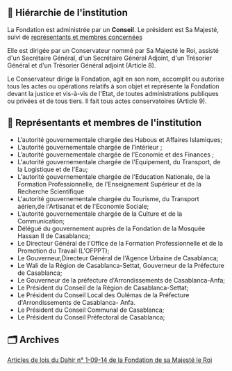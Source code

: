 ## 🏢 Hiérarchie de l'institution

La Fondation est administrée par un __Conseil__. Le président est Sa Majesté, suivi de [représentants et membres concernées]()

Elle est dirigée par un Conservateur nommé par Sa Majesté le Roi, assisté d'un Secrétaire Général, d'un Secrétaire Général Adjoint, d'un Trésorier Général et d'un Trésorier Général adjoint (Article 8).

Le Conservateur dirige la Fondation, agit en son nom, accomplit ou autorise tous les actes ou opérations relatifs à son objet et représente la Fondation devant la justice et vis-à-vis de l'Etat, de toutes administrations publiques ou privées et de tous tiers. Il fait tous actes conservatoires (Article 9).

## 👥 Représentants et membres de l'institution

- L’autorité gouvernementale chargée des Habous et Affaires Islamiques;
- L’autorité gouvernementale chargée de l’intérieur ;
- L’autorité gouvernementale chargée de l'Economie et des Finances ;
- L'autorité gouvernementale chargée de l'Equipement, du Transport, de la Logistique et de l'Eau;
- L'autorité gouvernementale chargée de l'Education Nationale, de la Formation Professionnelle, de l'Enseignement Supérieur et de la Recherche Scientifique
- L'autorité gouvernementale chargée du Tourisme, du Transport aérien,de l'Artisanat et de l'Economie Sociale;
- L’autorité gouvernementale chargée de la Culture et de la Communication;
- Délégué du gouvernement auprès de la Fondation de la Mosquée Hassan II de Casablanca;
- Le Directeur Général de l'Office de la Formation Professionnelle et de la Promotion du Travail (L'OFPPT);
- Le Gouverneur,Directeur Général de l'Agence Urbaine de Casablanca;
- Le Wali de la Région de Casablanca-Settat, Gouverneur de la Préfecture de Casablanca;
- Le Gouverneur de la préfecture d'Arrondissements de Casablanca-Anfa;
- Le Président du Conseil de la Région de Casablanca-Settat;
- Le Président du Conseil Local des Oulémas de la Préfecture d'Arrondissements de Casablanca- Anfa.
- Le Président du Conseil Communal de Casablanca;
- Le Président du Conseil Préfectoral de Casablanca;

## 🗂️ Archives

[Articles de lois du Dahir n° 1-09-14  de la Fondation de sa Majesté le Roi](https://www.fmh2.ma/sites/default/files/dahir_n_1-09-14_du_24_0.pdf)
